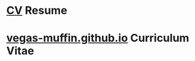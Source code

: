 # [CV](https://vegas-muffin.github.io/rsschool-cv/cv) Resume
# [vegas-muffin.github.io](https://vegas-muffin.github.io/rsschool-cv) Curriculum Vitae
